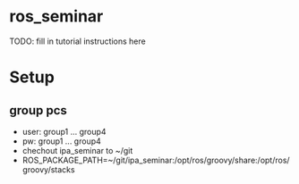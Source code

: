 ros_seminar
===========

TODO: fill in tutorial instructions here


# Setup
## group pcs
* user: group1 ... group4
* pw: group1 ... group4
* chechout ipa_seminar to ~/git
* ROS_PACKAGE_PATH=~/git/ipa_seminar:/opt/ros/groovy/share:/opt/ros/groovy/stacks
 

